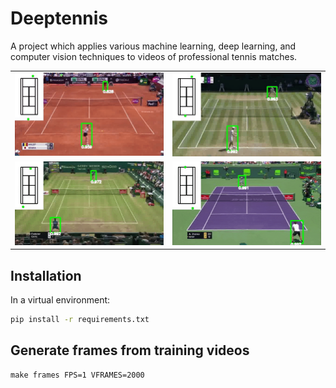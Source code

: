 # Deeptennis

A project which applies various machine learning, deep learning, and computer vision techniques
to videos of professional tennis matches.

|   |  |
| ----------------------- | ----------------------- |
| ![alt text](reports/figures/osaka_halep_rome_18.gif) | ![alt text](reports/figures/djokovic_anderson_wim_18.gif) | 
| ![alt text](reports/figures/coric_federer_halle_18.gif) | ![alt text](reports/figures/zverev_isner_miami_18.gif) |


## Installation

In a virtual environment:

```bash
pip install -r requirements.txt
```


## Generate frames from training videos

```
make frames FPS=1 VFRAMES=2000
```


